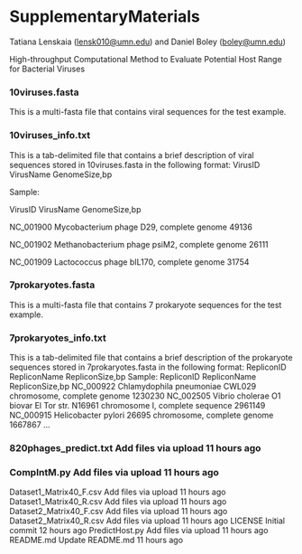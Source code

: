 # SupplementaryMaterials

Tatiana Lenskaia (lensk010@umn.edu) and Daniel Boley (boley@umn.edu)

High-throughput Computational Method to Evaluate Potential Host Range for Bacterial Viruses


### 10viruses.fasta

This is a multi-fasta file that contains viral sequences for the test example.

### 10viruses_info.txt

This is a tab-delimited file that contains a brief description of viral sequences stored in 10viruses.fasta in the following format: VirusID  VirusName GenomeSize,bp

Sample:

VirusID	VirusName	GenomeSize,bp

NC_001900	Mycobacterium phage D29, complete genome	49136

NC_001902	Methanobacterium phage psiM2, complete genome	26111

NC_001909	Lactococcus phage bIL170, complete genome	31754

### 7prokaryotes.fasta

This is a multi-fasta file that contains 7 prokaryote sequences for the test example.

### 7prokaryotes_info.txt

This is a tab-delimited file that contains a brief description of the prokaryote sequences stored in 7prokaryotes.fasta in the following format: RepliconID RepliconName  RepliconSize,bp
Sample:
RepliconID	RepliconName	RepliconSize,bp
NC_000922	Chlamydophila pneumoniae CWL029 chromosome, complete genome	1230230
NC_002505	Vibrio cholerae O1 biovar El Tor str. N16961 chromosome I, complete sequence	2961149
NC_000915	Helicobacter pylori 26695 chromosome, complete genome	1667867
...

### 820phages_predict.txt	Add files via upload	11 hours ago
### CompIntM.py	Add files via upload	11 hours ago
Dataset1_Matrix40_F.csv	Add files via upload	11 hours ago
Dataset1_Matrix40_R.csv	Add files via upload	11 hours ago
Dataset2_Matrix40_F.csv	Add files via upload	11 hours ago
Dataset2_Matrix40_R.csv	Add files via upload	11 hours ago
LICENSE	Initial commit	12 hours ago
PredictHost.py	Add files via upload	11 hours ago
README.md	Update README.md	11 hours ago
